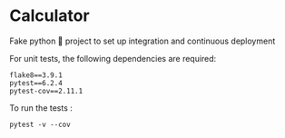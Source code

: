 # Calculator
Fake python 🐍 project to set up integration and continuous deployment 

For unit tests, the following dependencies are required: 

```
flake8==3.9.1
pytest==6.2.4
pytest-cov==2.11.1
```

To run the tests :
```
pytest -v --cov
```


